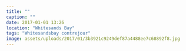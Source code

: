 ```yaml
---
title: ""
caption: ""
date: 2017-01-01 13:26
location: "Whitesands Bay"
tags: "Whitesandsbay contrejour"
image: assets/uploads/2017/01/3b3921c9249def87a4488ee7c68892f8.jpg
---
```

